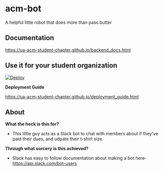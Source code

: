# acm-bot
A helpful little robot that does more than pass butter

## Documentation
https://ua-acm-student-chapter.github.io/backend_docs.html

## Use it for your student organization
[![Deploy](https://www.herokucdn.com/deploy/button.svg)](https://heroku.com/deploy)

__Deployment Guide__

https://ua-acm-student-chapter.github.io/deployment_guide.html

## About
**What the heck is this for?**

* This little guy acts as a Slack bot to chat with members about if they've paid their dues, and udpate their t-shirt size.

**Through what sorcery is this achieved?**

* Slack has easy to follow documentation about making a bot here- https://api.slack.com/bot-users
